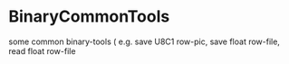 # BinaryCommonTools
some common binary-tools ( e.g. save U8C1 row-pic, save float row-file, read float row-file
